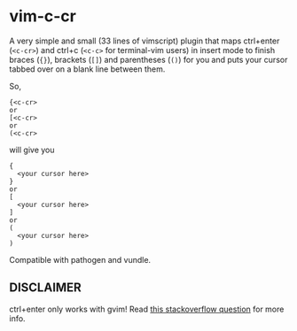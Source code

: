 vim-c-cr
========

A very simple and small (33 lines of vimscript) plugin that maps ctrl+enter (`<c-cr>`) and ctrl+c (`<c-c>` for terminal-vim users) in insert mode to finish braces (`{}`), brackets (`[]`) and parentheses (`()`) for you and puts your cursor tabbed over on a blank line between them.

So,
```
{<c-cr>
or
[<c-cr>
or
(<c-cr>
```
will give you
```
{
  <your cursor here>
}
or
[
  <your cursor here>
]
or
(
  <your cursor here>
)
```
Compatible with pathogen and vundle.

DISCLAIMER
----------
ctrl+enter only works with gvim! Read [this stackoverflow question](http://stackoverflow.com/questions/598113/can-terminals-detect-shift-enter-or-control-enter) for more info.
